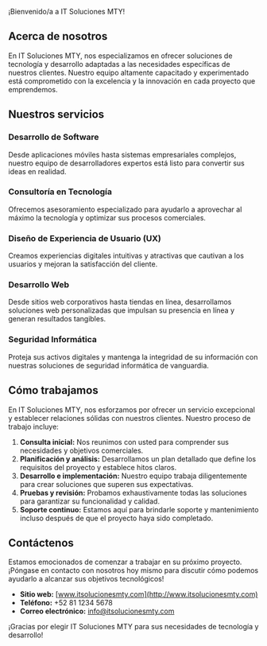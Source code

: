 
¡Bienvenido/a a IT Soluciones MTY!

## Acerca de nosotros

En IT Soluciones MTY, nos especializamos en ofrecer soluciones de tecnología y desarrollo adaptadas a las necesidades específicas de nuestros clientes. Nuestro equipo altamente capacitado y experimentado está comprometido con la excelencia y la innovación en cada proyecto que emprendemos.

## Nuestros servicios

### Desarrollo de Software
Desde aplicaciones móviles hasta sistemas empresariales complejos, nuestro equipo de desarrolladores expertos está listo para convertir sus ideas en realidad.

### Consultoría en Tecnología
Ofrecemos asesoramiento especializado para ayudarlo a aprovechar al máximo la tecnología y optimizar sus procesos comerciales.

### Diseño de Experiencia de Usuario (UX)
Creamos experiencias digitales intuitivas y atractivas que cautivan a los usuarios y mejoran la satisfacción del cliente.

### Desarrollo Web
Desde sitios web corporativos hasta tiendas en línea, desarrollamos soluciones web personalizadas que impulsan su presencia en línea y generan resultados tangibles.

### Seguridad Informática
Proteja sus activos digitales y mantenga la integridad de su información con nuestras soluciones de seguridad informática de vanguardia.

## Cómo trabajamos

En IT Soluciones MTY, nos esforzamos por ofrecer un servicio excepcional y establecer relaciones sólidas con nuestros clientes. Nuestro proceso de trabajo incluye:

1. **Consulta inicial:** Nos reunimos con usted para comprender sus necesidades y objetivos comerciales.
2. **Planificación y análisis:** Desarrollamos un plan detallado que define los requisitos del proyecto y establece hitos claros.
3. **Desarrollo e implementación:** Nuestro equipo trabaja diligentemente para crear soluciones que superen sus expectativas.
4. **Pruebas y revisión:** Probamos exhaustivamente todas las soluciones para garantizar su funcionalidad y calidad.
5. **Soporte continuo:** Estamos aquí para brindarle soporte y mantenimiento incluso después de que el proyecto haya sido completado.

## Contáctenos

Estamos emocionados de comenzar a trabajar en su próximo proyecto. ¡Póngase en contacto con nosotros hoy mismo para discutir cómo podemos ayudarlo a alcanzar sus objetivos tecnológicos!

- **Sitio web:** [www.itsolucionesmty.com](http://www.itsolucionesmty.com)
- **Teléfono:** +52 81 1234 5678
- **Correo electrónico:** info@itsolucionesmty.com

¡Gracias por elegir IT Soluciones MTY para sus necesidades de tecnología y desarrollo!
